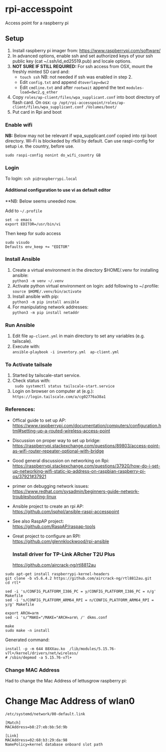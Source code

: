 # rpi-accesspoint
Access point for a raspberry pi

## Setup
1. Install raspberry pi imager from: https://www.raspberrypi.com/software/
2. In advanced options, enable ssh and set authorized keys of your ssh public key (cat ~/.ssh/id_ed25519.pub) and locale options.
3. **NOT SURE IF STILL REQUIRED:** For ssh access from OSX, mount the freshly minted SD card and:
   * `touch ssh` NB: not needed if ssh was enabled in step 2.
   * Edit `config.txt` and append `dtoverlay=dwc2`
   * Edit `cmdline.txt` and after `rootwait` append the text `modules-load=dwc2,g_ether`
4. Copy `roles/ap-client/files/wpa_supplicant.conf` into boot directory of flash card.
   On osx: `cp /opt/rpi-accesspoint/roles/ap-client/files/wpa_supplicant.conf /Volumes/boot/`
5. Put card in Rpi and boot

### Enable wifi
**NB:** Below may not be relevant if wpa_supplicant.conf copied into rpi boot directory.
Wi-Fi is blockeded by rfkill by default.
Can use raspi-config for setup i.e. the country, before use.

```sudo raspi-config nonint do_wifi_country GB```

### Login
To login: `ssh pi@raspberrypi.local`

#### Additional configuration to use vi as default editor
**NB: Below seems uneeded now.

Add to ```~/.profile```
```
set -o emacs
export EDITOR=/usr/bin/vi
```

Then keep for sudo access
```
sudo visudo
Defaults env_keep += "EDITOR"
```

### Install Ansible
1. Create a virtual environment in the directory $HOME/.venv for installing ansible:  
  `python3 -m venv ~/.venv`
2. Activate python virtual environment on login: add following to ~/.profile:  
  `source $HOME/.venv/bin/activate`
3. Install ansible with pip:  
  `python3 -m pip install ansible`
4. For manipulating network addresses:  
  `python3 -m pip install netaddr`

### Run Ansible
1. Edit file `ap-client.yml` in main directory  to set any variables (e.g. tailscale).
2. Execute with:  
  `ansible-playbook -i inventory.yml  ap-client.yml `

### To Activate tailsale
1. Started by tailscale-start service.
2. Check status with:  
  ` sudo systemctl status tailscale-start.service`
3. Login on browser on computer at (e.g.):  
  `https://login.tailscale.com/a/cg02776a38a1`

### References:
* Offical guide to set up AP:  
   https://www.raspberrypi.com/documentation/computers/configuration.html#setting-up-a-routed-wireless-access-point
* Discussion on proper way to set up bridge:  
   https://raspberrypi.stackexchange.com/questions/89803/access-point-as-wifi-router-repeater-optional-with-bridge
* Good general discussion on networking on Rpi:  
  https://raspberrypi.stackexchange.com/questions/37920/how-do-i-set-up-networking-wifi-static-ip-address-on-raspbian-raspberry-pi-os/37921#37921
* primer on debugging network issues:  
   https://www.redhat.com/sysadmin/beginners-guide-network-troubleshooting-linux
* Ansible project to create an rpi AP:  
  https://github.com/jsphpl/ansible-raspi-accesspoint
* See also RaspAP project:  
  https://github.com/RaspAP/raspap-tools
* Great project to configure an RPI:  
  https://github.com/glennklockwood/rpi-ansible


  ### Install driver for TP-Link ARcher T2U Plus
  https://github.com/aircrack-ng/rtl8812au

```
sudo apt-get install raspberrypi-kernel-headers
git clone -b v5.6.4.2 https://github.com/aircrack-ng/rtl8812au.git
cd rtl*

sed -i 's/CONFIG_PLATFORM_I386_PC = y/CONFIG_PLATFORM_I386_PC = n/g' Makefile
sed -i 's/CONFIG_PLATFORM_ARM64_RPI = n/CONFIG_PLATFORM_ARM64_RPI = y/g' Makefile

export ARCH=arm
sed -i 's/^MAKE="/MAKE="ARCH=arm\ /' dkms.conf

make
sudo make -n install
```

Generated command:

```
install -p -m 644 88XXau.ko  /lib/modules/5.15.76-v7l+/kernel/drivers/net/wireless/
# /sbin/depmod -a 5.15.76-v7l+
``` 

### Change MAC Address
Had to change the Mac Address of lettusgrow raspberry pi:
# Change Mac Address of wlan0

`/etc/systemd/network/00-default.link`

```
[Match]
MACAddress=b8:27:eb:bb:5d:9b

[Link]
MACAddress=02:68:b3:29:da:98
NamePolicy=kernel database onboard slot path
```

